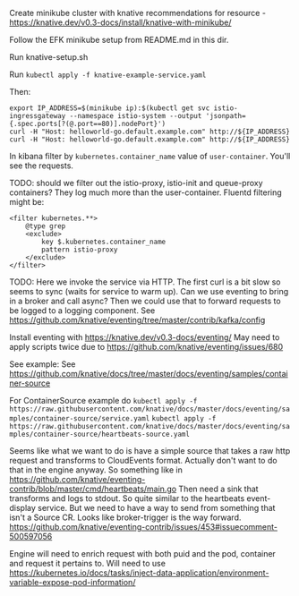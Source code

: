 
Create minikube cluster with knative recommendations for resource - https://knative.dev/v0.3-docs/install/knative-with-minikube/

Follow the EFK minikube setup from README.md in this dir.

Run knative-setup.sh

Run `kubectl apply -f knative-example-service.yaml`

Then:

```
export IP_ADDRESS=$(minikube ip):$(kubectl get svc istio-ingressgateway --namespace istio-system --output 'jsonpath={.spec.ports[?(@.port==80)].nodePort}')
curl -H "Host: helloworld-go.default.example.com" http://${IP_ADDRESS}
curl -H "Host: helloworld-go.default.example.com" http://${IP_ADDRESS}
```

In kibana filter by `kubernetes.container_name` value of `user-container`. You'll see the requests.

TODO: should we filter out the istio-proxy, istio-init and queue-proxy containers? They log much more than the user-container. Fluentd filtering might be:

```
<filter kubernetes.**>
    @type grep
    <exclude>
        key $.kubernetes.container_name
        pattern istio-proxy
    </exclude>
</filter>
```

TODO: Here we invoke the service via HTTP. The first curl is a bit slow so seems to sync (waits for service to warm up).
Can we use eventing to bring in a broker and call async? Then we could use that to forward requests to be logged to a logging component.
See https://github.com/knative/eventing/tree/master/contrib/kafka/config

Install eventing with https://knative.dev/v0.3-docs/eventing/
May need to apply scripts twice due to https://github.com/knative/eventing/issues/680

See example:
See https://github.com/knative/docs/tree/master/docs/eventing/samples/container-source

For ContainerSource example do
`kubectl apply -f https://raw.githubusercontent.com/knative/docs/master/docs/eventing/samples/container-source/service.yaml`
`kubectl apply -f https://raw.githubusercontent.com/knative/docs/master/docs/eventing/samples/container-source/heartbeats-source.yaml`

Seems like what we want to do is have a simple source that takes a raw http request and transforms to CloudEvents format.
Actually don't want to do that in the engine anyway.
So something like in https://github.com/knative/eventing-contrib/blob/master/cmd/heartbeats/main.go
Then need a sink that transforms and logs to stdout. So quite similar to the heartbeats event-display service.
But we need to have a way to send from something that isn't a Source CR.
Looks like broker-trigger is the way forward. https://github.com/knative/eventing-contrib/issues/453#issuecomment-500597056

Engine will need to enrich request with both puid and the pod, container and request it pertains to. Will need to use https://kubernetes.io/docs/tasks/inject-data-application/environment-variable-expose-pod-information/